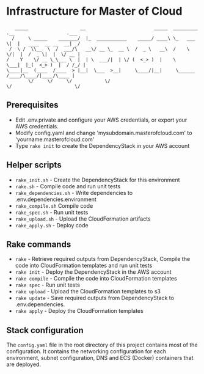 # Infrastructure for Master of Cloud

```
   _____                   __                         _____  _________ .__                   .___
  /     \ _____    _______/  |_  ___________    _____/ ____\ \_   ___ \|  |   ____  __ __  __| _/
 /  \ /  \\__  \  /  ___/\   __\/ __ \_  __ \  /  _ \   __\  /    \  \/|  |  /  _ \|  |  \/ __ | 
/    Y    \/ __ \_\___ \  |  | \  ___/|  | \/ (  <_> )  |    \     \___|  |_(  <_> )  |  / /_/ | 
\____|__  (____  /____  > |__|  \___  >__|     \____/|__|     \______  /____/\____/|____/\____ | 
        \/     \/     \/            \/                               \/                       \/ 
```

## Prerequisites

- Edit .env.private and configure your AWS credentials, or export your AWS credentials.
- Modify config.yaml and change 'mysubdomain.masterofcloud.com' to 'yourname.masterofcloud.com'
- Type `rake init` to create the DependencyStack in your AWS account

## Helper scripts

- `rake_init.sh` - Create the DependencyStack for this environment
- `rake.sh` - Compile code and run unit tests
- `rake_dependencies.sh` - Write dependencies to .env.dependencies.environment
- `rake_compile.sh` Compile code
- `rake_spec.sh` - Run unit tests
- `rake_upload.sh` - Upload the CloudFormation artifacts
- `rake_apply.sh` - Deploy code

## Rake commands

- `rake` - Retrieve required outputs from DependencyStack, Compile the code into CloudFormation templates and run unit tests
- `rake init` - Deploy the DependencyStack in the AWS account
- `rake compile` - Compile the code into CloudFormation templates
- `rake spec` - Run unit tests
- `rake upload` - Upload the CloudFormation templates to s3
- `rake update` - Save required outputs from DependencyStack to .env.dependencies.<ENVIRONMENT>
- `rake apply` - Deploy the CloudFormation templates

## Stack configuration

The `config.yaml` file in the root directory of this project contains most of the configuration.  It contains the networking configuration for each environment, subnet configuration, DNS and ECS (Docker) containers that are deployed.

